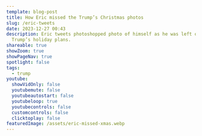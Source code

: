 ```yaml
---
template: blog-post
title: How Eric missed the Trump’s Christmas photos
slug: /eric-tweets
date: 2023-12-27 00:43
description: Eric tweets photoshopped photo of himself as he was left out of the
  Trump’s holiday plans.
shareable: true
showZoom: true
showPageNav: true
spotlight: false
tags:
  - trump
youtube:
  showVidOnly: false
  youtubemute: false
  youtubeautostart: false
  youtubeloop: true
  youtubecontrols: false
  customcontrols: false
  clicktoplay: false
featuredImage: /assets/eric-missed-xmas.webp
---
```

